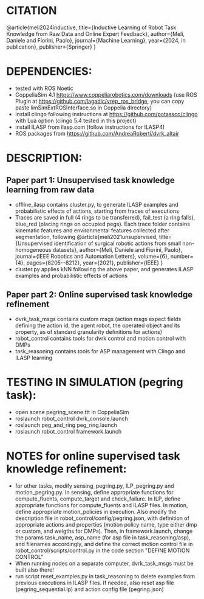 # CITATION
@article{meli2024inductive,
  title={Inductive Learning of Robot Task Knowledge from Raw Data and Online Expert Feedback},
  author={Meli, Daniele and Fiorini, Paolo},
  journal={Machine Learning},
  year={2024, in publication},
  publisher={Springer}
}

# DEPENDENCIES:
- tested with ROS Noetic
- CoppeliaSim 4.1 https://www.coppeliarobotics.com/downloads (use ROS Plugin at https://github.com/lagadic/vrep_ros_bridge, you can copy paste limSimExtROSInterface.so in Coppelia directory)
- install clingo following instructions at https://github.com/potassco/clingo with Lua option (clingo 5.4 tested in this project)
- install ILASP from ilasp.com (follow instructions for ILASP4)
- ROS packages from https://github.com/AndreaRoberti/dvrk_altair


# DESCRIPTION:
## Paper part 1: Unsupervised task knowledge learning from raw data
- offline_ilasp contains cluster.py, to generate ILASP examples and probabilistic effects of actions, starting from traces of executions
- Traces are saved in full (4 rings to be transferred), fail_test (a ring falls), blue_red (placing rings on occupied pegs). Each trace folder contains kinematic features and environmental features collected after segmentation, following
@article{meli2021unsupervised,
  title={Unsupervised identification of surgical robotic actions from small non-homogeneous datasets},
  author={Meli, Daniele and Fiorini, Paolo},
  journal={IEEE Robotics and Automation Letters},
  volume={6},
  number={4},
  pages={8205--8212},
  year={2021},
  publisher={IEEE}
}
- cluster.py applies kNN following the above paper, and generates ILASP examples and probabilistic effects of actions

## Paper part 2: Online supervised task knowledge refinement
- dvrk_task_msgs contains custom msgs (action msgs expect fields defining the action id, the agent robot, the operated object and its property, as of standard granularity definitions for actions)
- robot_control contains tools for dvrk control and motion control with DMPs
- task_reasoning contains tools for ASP management with Clingo and ILASP learning

# TESTING IN SIMULATION (pegring task): 
- open scene pegring_scene.ttt in CoppeliaSim
- roslaunch robot_control dvrk_console.launch
- roslaunch peg_and_ring peg_ring.launch
- roslaunch robot_control framework.launch

# NOTES for online supervised task knowledge refinement:
- for other tasks, modify sensing_pegring.py, ILP_pegring.py and motion_pegring.py. In sensing, define appropriate functions for compute_fluents, compute_target and check_failure. In ILP, define appropriate functions for compute_fluents and ILASP files. In motion, define appropriate motion_policies in execution. Also modify the description file in robot_control/config/pegring.json, with definition of appropriate actions and properties (motion policy name, type either dmp or custom, and weigths for DMPs). Then, in framework.launch, change the params task_name, asp_name (for asp file in task_reasoning/asp), and filenames accordingly, and define the correct motion control file in robot_control/scripts/control.py in the code section "DEFINE MOTION CONTROL"
- When running nodes on a separate computer, dvrk_task_msgs must be built also there!
- run script reset_examples.py in task_reasoning to delete examples from previous executions in ILASP files. If needed, also reset asp file (pegring_sequential.lp) and action config file (pegring.json)

